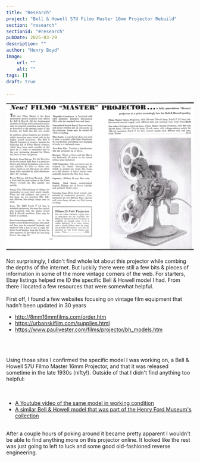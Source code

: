 ```yaml
---
title: "Research"
project: "Bell & Howell 57U Filmo Master 16mm Projector Rebuild"
section: "research"
sectionid: "#research" 
pubDate: 2025-03-29
description: ""
author: "Henry Boyd"
image:
    url: ""
    alt: ""
tags: []
draft: true

---
```


![Vintage Filmo Master Projector Ad](/src/assets/ProjectImages/filmo/FilmoMasterVintageAd.jpg)
<br>
<br>
Not surprisingly, I didn't find whole lot about this projector while combing the depths of the internet. But luckily there were still a few bits & pieces of information in some of the more vintage corners of the web. For starters, Ebay listings helped me ID the specific Bell & Howell model I had. From there I located a few resources that were somewhat helpful.
<br>
<br>
First off, I found a few websites focusing on vintage film equipment that hadn't been updated in 30 years
<ul>
    <a href="http://8mm16mmfilms.com/order.htm"><li>http://8mm16mmfilms.com/order.htm</li></a>
    <a href="https://urbanskifilm.com/supplies.html"><li>https://urbanskifilm.com/supplies.html</li></a>
    <a href="https://www.paulivester.com/films/projector/bh_models.htm"><li>https://www.paulivester.com/films/projector/bh_models.htm</li></a>
</ul>
<br>
<br>
<br>
Using those sites I confirmed the specific model I was working on, a Bell & Howell 57U Filmo Master 16mm Projector, and that it was released sometime in the late 1930s (nifty!). Outside of that I didn't find anything too helpful:
<br>
<br>
<br>
<ul>
    <a href="https://www.youtube.com/watch?v=jviUl-1v3Bk"><li>A Youtube video of the same model in working condition</li></a>
    <a href="https://www.thehenryford.org/collections-and-research/digital-collections/artifact/297151#slide=gs-348222"><li>A similar Bell & Howell model that was part of the Henry Ford Museum's collection</li></a>
</ul>
<br>
After a couple hours of poking around it became pretty apparent I wouldn't be able to find anything more on this projector online. It looked like the rest was just going to left to luck and some good old-fashioned reverse engineering.
<br>


